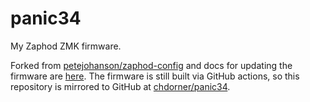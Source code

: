 # panic34

My Zaphod ZMK firmware.

Forked from [petejohanson/zaphod-config](https://github.com/petejohanson/zaphod-config) and docs for updating the firmware are [here](https://docs.lpgala.xyz/docs/zaphod-build-guide/firmware/).
The firmware is still built via GitHub actions, so this repository is mirrored to GitHub at [chdorner/panic34](https://github.com/chdorner/panic34).
